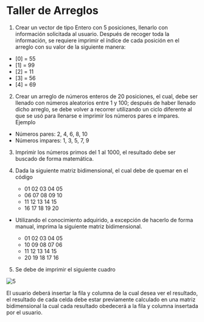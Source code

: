 # Taller de Arreglos

1. Crear un vector de tipo Entero con 5 posiciones, llenarlo con información solicitada al usuario. Después de recoger toda la información, se requiere imprimir el índice de cada posición en el arreglo con su valor de la siguiente manera:
* [0] = 55
* [1] = 99
* [2] = 11
* [3] = 56
* [4] = 69

2. Crear un arreglo de números enteros de 20 posiciones, el cual, debe ser llenado con números aleatorios entre 1 y 100; después de haber llenado dicho arreglo, se debe volver a recorrer utilizando un ciclo diferente al que se usó para llenarse e imprimir los números pares e impares. Ejemplo
* Números pares: 2, 4, 6, 8, 10
* Números impares: 1, 3, 5, 7, 9

3. Imprimir los números primos del 1 al 1000, el resultado debe ser buscado de forma matemática.

4. Dada la siguiente matriz bidimensional, el cual debe de quemar en el código

   * 01 02 03 04 05
   * 06 07 08 09 10
   * 11 12 13 14 15
   * 16 17 18 19 20

* Utilizando el conocimiento adquirido, a excepción de hacerlo de forma manual, imprima la siguiente matriz bidimensional.

   * 01 02 03 04 05
   * 10 09 08 07 06
   * 11 12 13 14 15
   * 20 19 18 17 16

5. Se debe de imprimir el siguiente cuadro

![5](https://user-images.githubusercontent.com/98331961/219395854-8cebd80f-462a-4b0b-9b63-833badae0a34.png)

El usuario deberá insertar la fila y columna de la cual desea ver el resultado, el resultado de cada celda debe estar previamente calculado en una matriz bidimensional la cual cada resultado obedecerá a la fila y columna insertada por el usuario.
